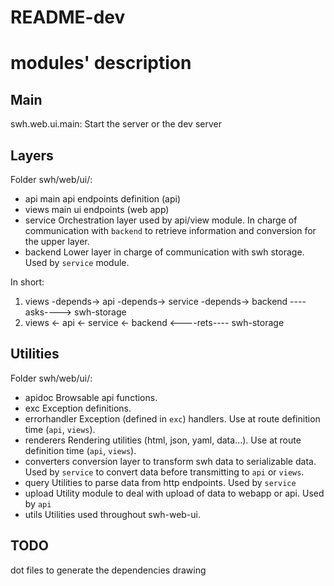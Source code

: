 README-dev
==========

# modules' description

## Main

swh.web.ui.main: Start the server or the dev server

## Layers

Folder swh/web/ui/:

- api            main api endpoints definition (api)
- views          main ui endpoints (web app)
- service        Orchestration layer used by api/view module.
                 In charge of communication with `backend` to retrieve
                 information and conversion for the upper layer.
- backend        Lower layer in charge of communication with swh storage.
                 Used by `service` module.

In short:
1. views -depends-> api -depends-> service -depends-> backend     ----asks----> swh-storage
2. views <- api <- service <- backend                             <----rets---- swh-storage

## Utilities

Folder swh/web/ui/:

- apidoc         Browsable api functions.
- exc            Exception definitions.
- errorhandler   Exception (defined in `exc`) handlers.
                 Use at route definition time (`api`, `views`).
- renderers      Rendering utilities (html, json, yaml, data...).
                 Use at route definition time (`api`, `views`).
- converters     conversion layer to transform swh data to serializable data.
                 Used by `service` to convert data before transmitting to `api` or `views`.
- query          Utilities to parse data from http endpoints.
                 Used by `service`
- upload         Utility module to deal with upload of data to webapp or api.
                 Used by `api`
- utils          Utilities used throughout swh-web-ui.


## TODO

dot files to generate the dependencies drawing
